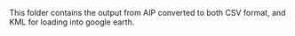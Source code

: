 This folder contains the output from AIP converted to both CSV format, and KML for loading into google earth.